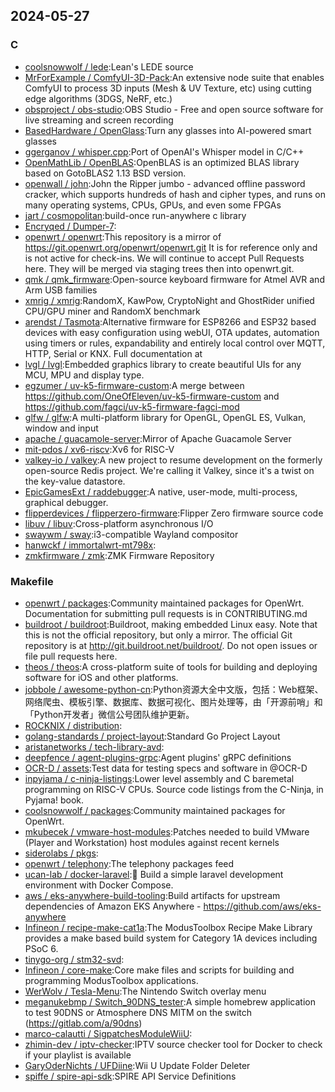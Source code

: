 ## 2024-05-27

### C

* [coolsnowwolf / lede](https://github.com/coolsnowwolf/lede):Lean's LEDE source
* [MrForExample / ComfyUI-3D-Pack](https://github.com/MrForExample/ComfyUI-3D-Pack):An extensive node suite that enables ComfyUI to process 3D inputs (Mesh & UV Texture, etc) using cutting edge algorithms (3DGS, NeRF, etc.)
* [obsproject / obs-studio](https://github.com/obsproject/obs-studio):OBS Studio - Free and open source software for live streaming and screen recording
* [BasedHardware / OpenGlass](https://github.com/BasedHardware/OpenGlass):Turn any glasses into AI-powered smart glasses
* [ggerganov / whisper.cpp](https://github.com/ggerganov/whisper.cpp):Port of OpenAI's Whisper model in C/C++
* [OpenMathLib / OpenBLAS](https://github.com/OpenMathLib/OpenBLAS):OpenBLAS is an optimized BLAS library based on GotoBLAS2 1.13 BSD version.
* [openwall / john](https://github.com/openwall/john):John the Ripper jumbo - advanced offline password cracker, which supports hundreds of hash and cipher types, and runs on many operating systems, CPUs, GPUs, and even some FPGAs
* [jart / cosmopolitan](https://github.com/jart/cosmopolitan):build-once run-anywhere c library
* [Encryqed / Dumper-7](https://github.com/Encryqed/Dumper-7):
* [openwrt / openwrt](https://github.com/openwrt/openwrt):This repository is a mirror of https://git.openwrt.org/openwrt/openwrt.git It is for reference only and is not active for check-ins. We will continue to accept Pull Requests here. They will be merged via staging trees then into openwrt.git.
* [qmk / qmk_firmware](https://github.com/qmk/qmk_firmware):Open-source keyboard firmware for Atmel AVR and Arm USB families
* [xmrig / xmrig](https://github.com/xmrig/xmrig):RandomX, KawPow, CryptoNight and GhostRider unified CPU/GPU miner and RandomX benchmark
* [arendst / Tasmota](https://github.com/arendst/Tasmota):Alternative firmware for ESP8266 and ESP32 based devices with easy configuration using webUI, OTA updates, automation using timers or rules, expandability and entirely local control over MQTT, HTTP, Serial or KNX. Full documentation at
* [lvgl / lvgl](https://github.com/lvgl/lvgl):Embedded graphics library to create beautiful UIs for any MCU, MPU and display type.
* [egzumer / uv-k5-firmware-custom](https://github.com/egzumer/uv-k5-firmware-custom):A merge between https://github.com/OneOfEleven/uv-k5-firmware-custom and https://github.com/fagci/uv-k5-firmware-fagci-mod
* [glfw / glfw](https://github.com/glfw/glfw):A multi-platform library for OpenGL, OpenGL ES, Vulkan, window and input
* [apache / guacamole-server](https://github.com/apache/guacamole-server):Mirror of Apache Guacamole Server
* [mit-pdos / xv6-riscv](https://github.com/mit-pdos/xv6-riscv):Xv6 for RISC-V
* [valkey-io / valkey](https://github.com/valkey-io/valkey):A new project to resume development on the formerly open-source Redis project. We're calling it Valkey, since it's a twist on the key-value datastore.
* [EpicGamesExt / raddebugger](https://github.com/EpicGamesExt/raddebugger):A native, user-mode, multi-process, graphical debugger.
* [flipperdevices / flipperzero-firmware](https://github.com/flipperdevices/flipperzero-firmware):Flipper Zero firmware source code
* [libuv / libuv](https://github.com/libuv/libuv):Cross-platform asynchronous I/O
* [swaywm / sway](https://github.com/swaywm/sway):i3-compatible Wayland compositor
* [hanwckf / immortalwrt-mt798x](https://github.com/hanwckf/immortalwrt-mt798x):
* [zmkfirmware / zmk](https://github.com/zmkfirmware/zmk):ZMK Firmware Repository

### Makefile

* [openwrt / packages](https://github.com/openwrt/packages):Community maintained packages for OpenWrt. Documentation for submitting pull requests is in CONTRIBUTING.md
* [buildroot / buildroot](https://github.com/buildroot/buildroot):Buildroot, making embedded Linux easy. Note that this is not the official repository, but only a mirror. The official Git repository is at http://git.buildroot.net/buildroot/. Do not open issues or file pull requests here.
* [theos / theos](https://github.com/theos/theos):A cross-platform suite of tools for building and deploying software for iOS and other platforms.
* [jobbole / awesome-python-cn](https://github.com/jobbole/awesome-python-cn):Python资源大全中文版，包括：Web框架、网络爬虫、模板引擎、数据库、数据可视化、图片处理等，由「开源前哨」和「Python开发者」微信公号团队维护更新。
* [ROCKNIX / distribution](https://github.com/ROCKNIX/distribution):
* [golang-standards / project-layout](https://github.com/golang-standards/project-layout):Standard Go Project Layout
* [aristanetworks / tech-library-avd](https://github.com/aristanetworks/tech-library-avd):
* [deepfence / agent-plugins-grpc](https://github.com/deepfence/agent-plugins-grpc):Agent plugins' gRPC definitions
* [OCR-D / assets](https://github.com/OCR-D/assets):Test data for testing specs and software in @OCR-D
* [inpyjama / c-ninja-listings](https://github.com/inpyjama/c-ninja-listings):Lower level assembly and C baremetal programming on RISC-V CPUs. Source code listings from the C-Ninja, in Pyjama! book.
* [coolsnowwolf / packages](https://github.com/coolsnowwolf/packages):Community maintained packages for OpenWrt.
* [mkubecek / vmware-host-modules](https://github.com/mkubecek/vmware-host-modules):Patches needed to build VMware (Player and Workstation) host modules against recent kernels
* [siderolabs / pkgs](https://github.com/siderolabs/pkgs):
* [openwrt / telephony](https://github.com/openwrt/telephony):The telephony packages feed
* [ucan-lab / docker-laravel](https://github.com/ucan-lab/docker-laravel):🐳 Build a simple laravel development environment with Docker Compose.
* [aws / eks-anywhere-build-tooling](https://github.com/aws/eks-anywhere-build-tooling):Build artifacts for upstream dependencies of Amazon EKS Anywhere - https://github.com/aws/eks-anywhere
* [Infineon / recipe-make-cat1a](https://github.com/Infineon/recipe-make-cat1a):The ModusToolbox Recipe Make Library provides a make based build system for Category 1A devices including PSoC 6.
* [tinygo-org / stm32-svd](https://github.com/tinygo-org/stm32-svd):
* [Infineon / core-make](https://github.com/Infineon/core-make):Core make files and scripts for building and programming ModusToolbox applications.
* [WerWolv / Tesla-Menu](https://github.com/WerWolv/Tesla-Menu):The Nintendo Switch overlay menu
* [meganukebmp / Switch_90DNS_tester](https://github.com/meganukebmp/Switch_90DNS_tester):A simple homebrew application to test 90DNS or Atmosphere DNS MITM on the switch (https://gitlab.com/a/90dns)
* [marco-calautti / SigpatchesModuleWiiU](https://github.com/marco-calautti/SigpatchesModuleWiiU):
* [zhimin-dev / iptv-checker](https://github.com/zhimin-dev/iptv-checker):IPTV source checker tool for Docker to check if your playlist is available
* [GaryOderNichts / UFDiine](https://github.com/GaryOderNichts/UFDiine):Wii U Update Folder Deleter
* [spiffe / spire-api-sdk](https://github.com/spiffe/spire-api-sdk):SPIRE API Service Definitions
